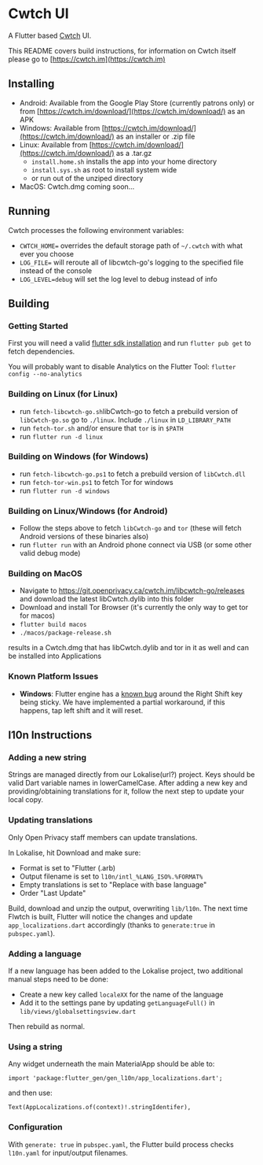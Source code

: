 # Cwtch UI

A Flutter based [Cwtch](https://cwtch.im) UI.

This README covers build instructions, for information on Cwtch itself please go to [https://cwtch.im](https://cwtch.im)

## Installing

- Android: Available from the Google Play Store (currently patrons only) or from [https://cwtch.im/download/](https://cwtch.im/download/) as an APK
- Windows: Available from [https://cwtch.im/download/](https://cwtch.im/download/) as an installer or .zip file
- Linux: Available from [https://cwtch.im/download/](https://cwtch.im/download/) as a .tar.gz
    - `install.home.sh` installs the app into your home directory
    - `install.sys.sh` as root to install system wide
    - or run out of the unziped directory
- MacOS: Cwtch.dmg coming soon...

## Running

Cwtch processes the following environment variables:
- `CWTCH_HOME=` overrides the default storage path of `~/.cwtch` with what ever you choose
- `LOG_FILE=` will reroute all of libcwtch-go's logging to the specified file instead of the console 
- `LOG_LEVEL=debug` will set the log level to debug instead of info

## Building

### Getting Started

First you will need a valid [flutter sdk installation](https://flutter.dev/docs/get-started/install)
and run `flutter pub get` to fetch dependencies.

You will probably want to disable Analytics on the Flutter Tool: `flutter config --no-analytics`

### Building on Linux (for Linux)

- run `fetch-libcwtch-go.sh`libCwtch-go to fetch a prebuild version of `libCwtch-go.so` go to `./linux`. Include `./linux` in `LD_LIBRARY_PATH`
- run `fetch-tor.sh` and/or ensure that `tor` is in `$PATH`
- run `flutter run -d linux`

### Building on Windows (for Windows)

- run `fetch-libcwtch-go.ps1` to fetch a prebuild version of `libCwtch.dll`
- run `fetch-tor-win.ps1` to fetch Tor for windows
- run `flutter run -d windows`

### Building on Linux/Windows (for Android)

- Follow the steps above to fetch `libCwtch-go` and `tor` (these will fetch Android versions of these binaries also)
- run `flutter run` with an Android phone connect via USB (or some other valid debug mode)

### Building on MacOS

- Navigate to https://git.openprivacy.ca/cwtch.im/libcwtch-go/releases and download the latest libCwtch.dylib into this folder 
- Download and install Tor Browser (it's currently the only way to get tor for macos)
- `flutter build macos`
- `./macos/package-release.sh`

results in a Cwtch.dmg that has libCwtch.dylib and tor in it as well and can be installed into Applications

### Known Platform Issues

- **Windows**: Flutter engine has a [known bug](https://github.com/flutter/flutter/issues/75675) around the Right Shift key being sticky.
We have implemented a partial workaround, if this happens, tap left shift and it will reset.

## l10n Instructions

### Adding a new string

Strings are managed directly from our Lokalise(url?) project.
Keys should be valid Dart variable names in lowerCamelCase.
After adding a new key and providing/obtaining translations for it, follow the next step to update your local copy.

### Updating translations

Only Open Privacy staff members can update translations.

In Lokalise, hit Download and make sure:

* Format is set to "Flutter (.arb)
* Output filename is set to `l10n/intl_%LANG_ISO%.%FORMAT%`
* Empty translations is set to "Replace with base language"
* Order "Last Update"

Build, download and unzip the output, overwriting `lib/l10n`. The next time Flwtch is built, Flutter will notice the changes and update `app_localizations.dart` accordingly (thanks to `generate:true` in `pubspec.yaml`).

### Adding a language

If a new language has been added to the Lokalise project, two additional manual steps need to be done:

* Create a new key called `localeXX` for the name of the language
* Add it to the settings pane by updating `getLanguageFull()` in `lib/views/globalsettingsview.dart`

Then rebuild as normal.

### Using a string

Any widget underneath the main MaterialApp should be able to:

```
import 'package:flutter_gen/gen_l10n/app_localizations.dart';
```

and then use:

```
Text(AppLocalizations.of(context)!.stringIdentifer),
```

### Configuration

With `generate: true` in `pubspec.yaml`, the Flutter build process checks `l10n.yaml` for input/output filenames.

